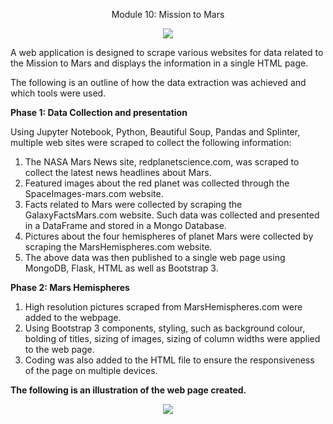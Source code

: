 
<p align="center">
Module 10: Mission to Mars
</p>

<p align="center">
   <img src="https://user-images.githubusercontent.com/82583576/124536204-9317ec80-dde5-11eb-8f1f-0517e3442d8d.png"
</p>

   
A web application is designed to scrape various websites for data related to the Mission to Mars and displays the information in a single HTML page.

The following is an outline of how the data extraction was achieved and which tools were used.

**Phase 1: Data Collection and presentation**

Using Jupyter Notebook, Python, Beautiful Soup, Pandas and Splinter, multiple web sites were scraped to collect the following information:

1. The NASA Mars News site, redplanetscience.com, was scraped to collect the latest news headlines about Mars.
2. Featured images about the red planet was collected through the SpaceImages-mars.com website.
3. Facts related to Mars were collected by scraping the GalaxyFactsMars.com website. Such data was collected and presented in a DataFrame and stored in a Mongo Database.
4. Pictures about the four hemispheres of planet Mars were collected by scraping the MarsHemispheres.com website.
5. The above data was then published to a single web page using MongoDB, Flask, HTML as well as Bootstrap 3.

**Phase 2: Mars Hemispheres**
   
1. High resolution pictures scraped from MarsHemispheres.com were added to the webpage.
2. Using Bootstrap 3 components, styling, such as background colour, bolding of titles, sizing of images, sizing of column widths were applied to the web page.
3. Coding was also added to the HTML file to ensure the responsiveness of the page on multiple devices.

**The following is an illustration of the web page created.**

<p align="center">  
   <img src="https://user-images.githubusercontent.com/82583576/124539733-07558e80-ddec-11eb-920f-364a53430d4b.png"
</p>
   
